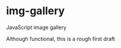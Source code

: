 img-gallery
===========

JavaScript image gallery

Although functional, this is a rough first draft

